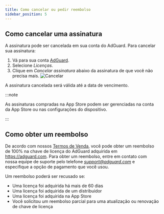 ```yaml
---
title: Como cancelar ou pedir reembolso
sidebar_position: 5
---
```


## Como cancelar uma assinatura

A assinatura pode ser cancelada em sua conta do AdGuard. Para cancelar sua assinatura:

 1. Vá para sua conta [AdGuard](https://my.adguard.com/).
 1. Selecione *Licenças*.
 1. Clique em *Cancelar assinatura* abaixo da assinatura de que você não precisa mais. ![Cancelar](https://cdn.adtidy.org/content/kb/ad_blocker/general/newaccount-cancel-sub.png)

 A assinatura cancelada será válida até a data de vencimento.

:::note

As assinaturas compradas na App Store podem ser gerenciadas na conta da App Store ou nas configurações do dispositivo.

:::

## Como obter um reembolso

De acordo com nossos [Termos de Venda](https://adguard.com/terms-of-sale.html), você pode obter um reembolso de 100% na chave de licença do AdGuard adquirida em https://adguard.com. Para obter um reembolso, entre em contato com nossa equipe de suporte pelo telefone *support@adguard.com* e especifique a opção de pagamento que você usou.

Um reembolso poderá ser recusado se:

- Uma licença foi adquirida há mais de 60 dias
- Uma licença foi adquirida de um distribuidor
- Uma licença foi adquirida na App Store
- Você solicitou um reembolso parcial para uma atualização ou renovação de chave de licença
